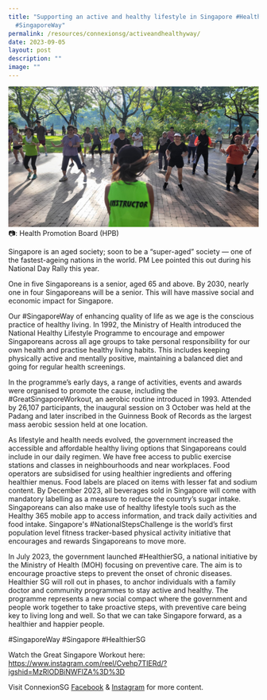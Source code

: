 ```yaml
---
title: "Supporting an active and healthy lifestyle in Singapore #HealthierSG
  #SingaporeWay"
permalink: /resources/connexionsg/activeandhealthyway/
date: 2023-09-05
layout: post
description: ""
image: ""
---
```

![](/images/connexionsg/2023/workout.jpg)
📷: Health Promotion Board (HPB)

Singapore is an aged society; soon to be a “super-aged” society — one of the fastest-ageing nations in the world. PM Lee pointed this out during his National Day Rally this year.

One in five Singaporeans is a senior, aged 65 and above. By 2030, nearly one in four Singaporeans will be a senior. This will have massive social and economic impact for Singapore.

Our #SingaporeWay of enhancing quality of life as we age is the conscious practice of healthy living. In 1992, the Ministry of Health introduced the National Healthy Lifestyle Programme to encourage and empower Singaporeans across all age groups to take personal responsibility for our own health and practise healthy living habits. This includes keeping physically active and mentally positive, maintaining a balanced diet and going for regular health screenings.

In the programme’s early days, a range of activities, events and awards were organised to promote the cause, including the #GreatSingaporeWorkout, an aerobic routine introduced in 1993. Attended by 26,107 participants, the inaugural session on 3 October was held at the Padang and later inscribed in the Guinness Book of Records as the largest mass aerobic session held at one location.

As lifestyle and health needs evolved, the government increased the accessible and affordable healthy living options that Singaporeans could include in our daily regimen. We have free access to public exercise stations and classes in neighbourhoods and near workplaces. Food operators are subsidised for using healthier ingredients and offering healthier menus. Food labels are placed on items with lesser fat and sodium content. By December 2023, all beverages sold in Singapore will come with mandatory labelling as a measure to reduce the country’s sugar intake. Singaporeans can also make use of healthy lifestyle tools such as the Healthy 365 mobile app to access information, and track daily activities and food intake. Singapore's #NationalStepsChallenge is the world’s first population level fitness tracker-based physical activity initiative that encourages and rewards Singaporeans to move more.

In July 2023, the government launched #HealthierSG, a national initiative by the Ministry of Health (MOH) focusing on preventive care. The aim is to encourage proactive steps to prevent the onset of chronic diseases. Healthier SG will roll out in phases, to anchor individuals with a family doctor and community programmes to stay active and healthy. The programme represents a new social compact where the government and people work together to take proactive steps, with preventive care being key to living long and well. So that we can take Singapore forward, as a healthier and happier people.

#SingaporeWay #Singapore #HealthierSG

Watch the Great Singapore Workout here:
https://www.instagram.com/reel/Cvehp7TIERd/?igshid=MzRlODBiNWFlZA%3D%3D

Visit ConnexionSG <a target="_blank" href="https://www.facebook.com/ConnexionSG">Facebook</a> &amp; <a target="_blank" href="https://www.instagram.com/connexionsg/">Instagram</a> for more content.